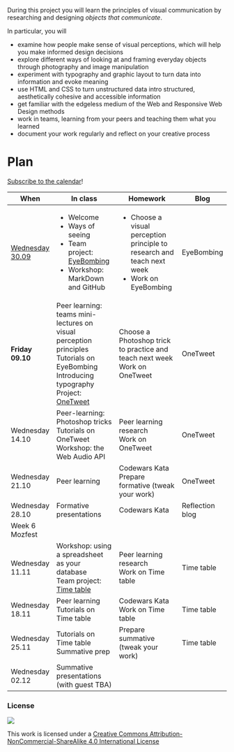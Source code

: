 <!--# Web Design principles-->

During this project you will learn the principles of visual communication by researching and designing *objects that communicate*. 

In particular, you will

* examine how people make sense of visual perceptions, which will help you make informed design decisions
* explore different ways of looking at and framing everyday objects through photography and image manipulation
* experiment with typography and graphic layout to turn data into information and evoke meaning
* use HTML and CSS to turn unstructured data intro structured,  aesthetically cohesive and accessible information
* get familiar with the edgeless medium of the Web and Responsive Web Design methods
* work in teams, learning from your peers and teaching them what you learned
* document your work regularly and reflect on your creative process


# Plan

[Subscribe to the calendar](https://www.google.com/calendar/ical/rave.ac.uk_agop0ff7kdgdc289jdrl5021gs%40group.calendar.google.com/public/basic.ics)!

When | In class | Homework | Blog 
---- | -------- | -------- | ----
[Wednesday<br>30.09](sessions/01)| <ul> <li>Welcome <li>Ways of seeing <li>Team project: [EyeBombing](#eyebombing) <li>Workshop: MarkDown and GitHub  | <ul><li>Choose a visual perception principle to research and teach next week <li>Work on EyeBombing | EyeBombing
**Friday<br>09.10**| Peer learning: teams mini-lectures on visual perception principles <br>Tutorials on EyeBombing <br> Introducing typography <br>Project: [OneTweet](#onetweet) | Choose a Photoshop trick to practice and teach next week <br>Work on OneTweet | OneTweet
Wednesday<br>14.10| Peer-learning: Photoshop tricks  <br>Tutorials on OneTweet Workshop: the Web Audio API  |  Peer learning research <br>Work on OneTweet | OneTweet
Wednesday<br>21.10| Peer learning | Codewars Kata <br> Prepare formative (tweak your work) | OneTweet
Wednesday<br>28.10| Formative presentations | Codewars Kata  | Reflection blog
Week 6<br>Mozfest|
Wednesday<br>11.11| Workshop: using a spreadsheet as your database <br>Team project: [Time table](#time-table) | Peer learning research <br>Work on Time table | Time table
Wednesday<br>18.11| Peer learning <br>Tutorials on Time table | Codewars Kata <br>Work on Time table | Time table
Wednesday<br>25.11| Tutorials on Time table <br> Summative prep | Prepare summative (tweak your work) | Time table
Wednesday<br>02.12| Summative presentations (with guest TBA)




### License

[![](https://i.creativecommons.org/l/by-nc-sa/4.0/88x31.png)](http://creativecommons.org/licenses/by-nc-sa/4.0)

This work is licensed under a [Creative Commons Attribution-NonCommercial-ShareAlike 4.0 International License ](http://creativecommons.org/licenses/by-nc-sa/4.0)


